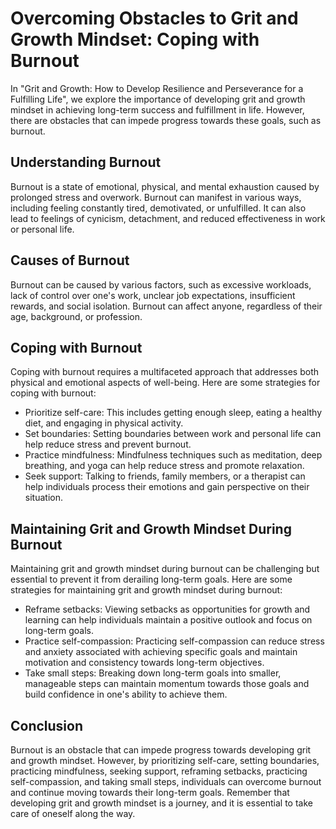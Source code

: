 Overcoming Obstacles to Grit and Growth Mindset: Coping with Burnout
=============================================================================

In "Grit and Growth: How to Develop Resilience and Perseverance for a Fulfilling Life", we explore the importance of developing grit and growth mindset in achieving long-term success and fulfillment in life. However, there are obstacles that can impede progress towards these goals, such as burnout.

Understanding Burnout
---------------------

Burnout is a state of emotional, physical, and mental exhaustion caused by prolonged stress and overwork. Burnout can manifest in various ways, including feeling constantly tired, demotivated, or unfulfilled. It can also lead to feelings of cynicism, detachment, and reduced effectiveness in work or personal life.

Causes of Burnout
-----------------

Burnout can be caused by various factors, such as excessive workloads, lack of control over one's work, unclear job expectations, insufficient rewards, and social isolation. Burnout can affect anyone, regardless of their age, background, or profession.

Coping with Burnout
-------------------

Coping with burnout requires a multifaceted approach that addresses both physical and emotional aspects of well-being. Here are some strategies for coping with burnout:

* Prioritize self-care: This includes getting enough sleep, eating a healthy diet, and engaging in physical activity.
* Set boundaries: Setting boundaries between work and personal life can help reduce stress and prevent burnout.
* Practice mindfulness: Mindfulness techniques such as meditation, deep breathing, and yoga can help reduce stress and promote relaxation.
* Seek support: Talking to friends, family members, or a therapist can help individuals process their emotions and gain perspective on their situation.

Maintaining Grit and Growth Mindset During Burnout
--------------------------------------------------

Maintaining grit and growth mindset during burnout can be challenging but essential to prevent it from derailing long-term goals. Here are some strategies for maintaining grit and growth mindset during burnout:

* Reframe setbacks: Viewing setbacks as opportunities for growth and learning can help individuals maintain a positive outlook and focus on long-term goals.
* Practice self-compassion: Practicing self-compassion can reduce stress and anxiety associated with achieving specific goals and maintain motivation and consistency towards long-term objectives.
* Take small steps: Breaking down long-term goals into smaller, manageable steps can maintain momentum towards those goals and build confidence in one's ability to achieve them.

Conclusion
----------

Burnout is an obstacle that can impede progress towards developing grit and growth mindset. However, by prioritizing self-care, setting boundaries, practicing mindfulness, seeking support, reframing setbacks, practicing self-compassion, and taking small steps, individuals can overcome burnout and continue moving towards their long-term goals. Remember that developing grit and growth mindset is a journey, and it is essential to take care of oneself along the way.
